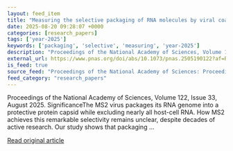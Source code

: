 ```yaml
---
layout: feed_item
title: "Measuring the selective packaging of RNA molecules by viral coat proteins in cells"
date: 2025-08-20 09:28:07 +0000
categories: [research_papers]
tags: ['year-2025']
keywords: ['packaging', 'selective', 'measuring', 'year-2025']
description: "Proceedings of the National Academy of Sciences, Volume 122, Issue 33, August 2025"
external_url: https://www.pnas.org/doi/abs/10.1073/pnas.2505190122?af=R
is_feed: true
source_feed: "Proceedings of the National Academy of Sciences: Proceedings of the National Academy of Sciences: Table of Contents"
feed_category: "research_papers"
---
```


Proceedings of the National Academy of Sciences, Volume 122, Issue 33, August 2025. SignificanceThe MS2 virus packages its RNA genome into a protective protein capsid while excluding nearly all host-cell RNA. How MS2 achieves this remarkable selectivity remains unclear, despite decades of active research. Our study shows that packaging ...

[Read original article](https://www.pnas.org/doi/abs/10.1073/pnas.2505190122?af=R)

